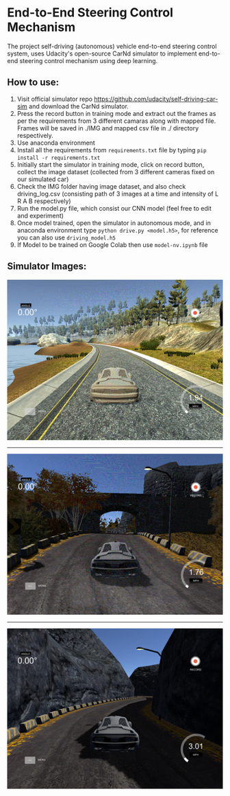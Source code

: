# End-to-End Steering Control Mechanism
 The project self-driving (autonomous) vehicle end-to-end steering control system, uses Udacity's open-source CarNd simulator to implement end-to-end steering control mechanism using deep learning.

## How to use:


1. Visit official simulator repo https://github.com/udacity/self-driving-car-sim and download the CarNd simulator.
2. Press the record button in training mode and extract out the frames as per the requirements from 3 different camaras along with mapped file. Frames will be saved in ./IMG and mapped csv file in ./ directory respectively.
3. Use anaconda environment
4. Install all the requirements from ```requirements.txt``` file by typing ```pip install -r requirements.txt```
5. Initially start the simulator in training mode, click on record button, collect the image dataset (collected from 3 different cameras fixed on our simulated car)
6. Check the IMG folder having image dataset, and also check driving_log.csv (consisting path of 3 images at a time and intensity of L R A B respectively)
7. Run the model.py file, which consist our CNN model (feel free to edit and experiment)
8. Once model trained, open the simulator in autonomous mode, and in anaconda environment type ```python drive.py <model.h5>```, for reference you can also use ```driving_model.h5```
9. If Model to be trained on Google Colab then use ```model-nv.ipynb``` file

## Simulator Images:


![](screenshot1.gif)

**************************************

![](screenshot2.gif)

**************************************

![](screenshot3.gif)


